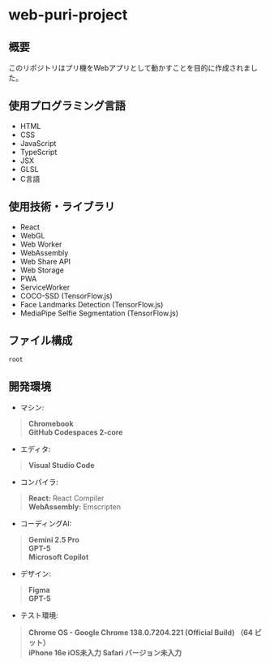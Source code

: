 # web-puri-project

## 概要
このリポジトリはプリ機をWebアプリとして動かすことを目的に作成されました。

## 使用プログラミング言語
- HTML  
- CSS  
- JavaScript  
- TypeScript
- JSX
- GLSL  
- C言語

## 使用技術・ライブラリ  
- React  
- WebGL  
- Web Worker  
- WebAssembly
- Web Share API
- Web Storage
- PWA
- ServiceWorker
- COCO-SSD (TensorFlow.js)
- Face Landmarks Detection (TensorFlow.js)
- MediaPipe Selfie Segmentation (TensorFlow.js)

## ファイル構成
```
root
```

## 開発環境
- マシン:
> **Chromebook**  
> **GitHub Codespaces 2-core**

- エディタ:
> **Visual Studio Code**

- コンパイラ:
> **React:** React Compiler  
> **WebAssembly:** Emscripten

- コーディングAI:
> **Gemini 2.5 Pro**  
> **GPT-5**  
> **Microsoft Copilot**

- デザイン:
> **Figma**  
> **GPT-5**

- テスト環境:
> **Chrome OS - Google Chrome 138.0.7204.221 (Official Build) （64 ビット）**  
> **iPhone 16e iOS未入力 Safari バージョン未入力**  
